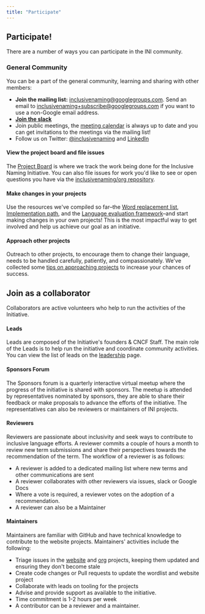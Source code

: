 ```yaml
---
title: "Participate"
---
```


## Participate!

There are a number of ways you can participate in the INI community.

### General Community

You can be a part of the general community, learning and sharing with other members:

- **Join the mailing list:** [inclusivenaming@googlegroups.com](https://groups.google.com/g/inclusivenaming). Send an email to <inclusivenaming+subscribe@googlegroups.com> if you want to use a non-Google email address.
- **[Join the slack](https://communityinviter.com/apps/inclusive-naming/invite)**
- Join public meetings, the [meeting calendar](/calendar) is always up to date and you can get invitations to the meetings via the mailing list!
- Follow us on Twitter: [@inclusivenaming](https://twitter.com/inclusivenaming) and [LinkedIn](https://www.linkedin.com/company/inclusive-naming/)


#### View the project board and file issues

The [Project Board](https://github.com/orgs/inclusivenaming/projects/1) is where we track the work being done for the Inclusive Naming Initiative. You can also file issues for work you'd like to see or open questions you have via the [inclusivenaming/org repository](https://github.com/inclusivenaming/org/issues).

#### Make changes in your projects

Use the resources we've compiled so far–the [Word replacement list](/word-lists/overview), [Implementation path](/language/implementation-path), and the [Language evaluation framework](/language/evaluation-framework)–and start making changes in your own projects! This is the most impactful way to get involved and help us achieve our goal as an initiative.

#### Approach other projects

Outreach to other projects, to encourage them to change their language, needs to be handled carefully, patiently, and
compassionately. We've collected some [tips on approaching projects](/outreach) to increase your chances of success.

## Join as a collaborator

Collaborators are active volunteers who help to run the activities of the Initiative.

#### Leads

Leads are composed of the Initiative's founders & CNCF Staff. The main role of the Leads is to help run the initiative and coordinate community activities. You can view the list of leads on the [leadership](/leadership) page.

#### Sponsors Forum

The Sponsors forum is a quarterly interactive virtual meetup where the progress of the initiative is shared with sponsors. The meetup is attended by representatives nominated by sponsors, they are able to share their feedback or make proposals to advance the efforts of the initiative. The representatives can also be reviewers or maintainers of INI projects.

#### Reviewers

Reviewers are passionate about inclusivity and seek ways to contribute to inclusive language efforts. A reviewer commits a couple of hours a month to review new term submissions and share their perspectives towards the recommendation of the term. The workflow of a reviewer is as follows:

- A reviewer is added to a dedicated mailing list where new terms and other communications are sent
- A reviewer collaborates with other reviewers via issues, slack or Google Docs
- Where a vote is required, a reviewer votes on the adoption of a recommendation.
- A reviewer can also be a Maintainer


#### Maintainers

Maintainers are familiar with GitHub and have technical knowledge to contribute to the website projects. Maintainers' activities include the following:

- Triage issues in the [website](https://github.com/inclusivenaming/website) and [org](https://github.com/inclusivenaming/org) projects, keeping them updated and ensuring they don't become stale
- Create code changes or Pull requests to update the wordlist and website project
- Collaborate with leads on tooling for the projects
- Advise and provide support as available to the initiative.
- Time commitment is 1-2 hours per week
- A contributor can be a reviewer and a maintainer.
